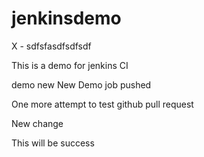 # jenkinsdemo
X - sdfsfasdfsdfsdf

This is a demo for jenkins CI

demo new
New
Demo
job
pushed

One more attempt to test github pull request


New change

This
will
be
success
